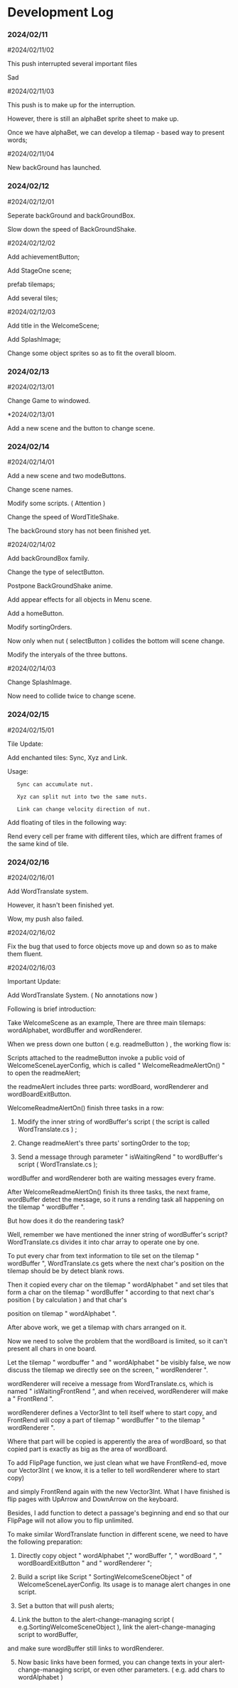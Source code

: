 # Development Log

### 2024/02/11

#2024/02/11/02

This push interrupted several important files

Sad

#2024/02/11/03

This push is to make up for the interruption.

However, there is still an alphaBet sprite sheet to make up.

Once we have alphaBet, we can develop a tilemap - based way to present words;

#2024/02/11/04

New backGround has launched.

### 2024/02/12

#2024/02/12/01

Seperate backGround and backGroundBox.

Slow down the speed of BackGroundShake.

#2024/02/12/02

Add achievementButton;

Add StageOne scene;

prefab tilemaps;

Add several tiles;

#2024/02/12/03

Add title in the WelcomeScene;

Add SplashImage;

Change some object sprites so as to fit the overall bloom.

### 2024/02/13

#2024/02/13/01

Change Game to windowed.

*2024/02/13/01

Add a new scene and the button to change scene.

### 2024/02/14

#2024/02/14/01

Add a new scene and two modeButtons.

Change scene names.

Modify some scripts. ( Attention )

Change the speed of WordTitleShake.

The backGround story has not been finished yet. 

#2024/02/14/02

Add backGroundBox family.

Change the type of selectButton.

Postpone BackGroundShake anime.

Add appear effects for all objects in Menu scene.

Add a homeButton.

Modify sortingOrders.

Now only when nut ( selectButton ) collides the bottom will scene change.

Modify the interyals of the three buttons.

#2024/02/14/03

Change SplashImage.

Now need to collide twice to change scene.

### 2024/02/15

#2024/02/15/01

Tile Update: 

Add enchanted tiles: Sync, Xyz and Link.

Usage: 

       Sync can accumulate nut.

       Xyz can split nut into two the same nuts.

       Link can change velocity direction of nut.

Add floating of tiles in the following way:

Rend every cell per frame with different tiles, which are diffrent frames of the same kind of tile.

### 2024/02/16

#2024/02/16/01

Add WordTranslate system.

However, it hasn't been finished yet. 

Wow, my push also failed.

#2024/02/16/02

Fix the bug that used to force objects move up and down so as to make them fluent.

#2024/02/16/03

Important Update:

Add WordTranslate System. ( No  annotations now )

Following is brief introduction:

Take WelcomeScene as an example, There are three main tilemaps: wordAlphabet, wordBuffer and wordRenderer.

When we press down one button ( e.g. readmeButton ) , the working flow is: 

Scripts attached to the readmeButton invoke a public void of WelcomeSceneLayerConfig, which is called " WelcomeReadmeAlertOn() " to open the readmeAlert;

the readmeAlert includes three parts: wordBoard, wordRenderer and wordBoardExitButton.

WelcomeReadmeAlertOn() finish three tasks in a row: 

1) Modify the inner string of wordBuffer's script ( the script is called WordTranslate.cs ) ;

2) Change readmeAlert's three parts' sortingOrder to the top;

3) Send a message through parameter " isWaitingRend " to wordBuffer's script ( WordTranslate.cs );

wordBuffer and wordRenderer both are waiting messages every frame.

After WelcomeReadmeAlertOn() finish its three tasks, the next frame, wordBuffer detect the message, so it runs a rending task all happening on the tilemap " wordBuffer ".

But how does it do the reandering task?

Well, remember we have mentioned the inner string of wordBuffer's script?  WordTranslate.cs divides it into char array to operate one by one.

To put every char from text information to tile set on the tilemap " wordBuffer ", WordTranslate.cs gets where the next char's position on the tilemap should be by detect blank rows.

Then it copied every char on the tilemap " wordAlphabet " and set tiles that form a char on the tilemap " wordBuffer " according to that next char's position ( by calculation ) and that char's 

position on tilemap " wordAlphabet ".

After above work, we get a tilemap with chars arranged on it.

Now we need to solve the problem that the wordBoard is limited, so it can't present all chars in one board. 

Let the tilemap " wordbuffer " and " wordAlphabet " be visibly false, we now discuss the tilemap we directly see on the screen, " wordRenderer ".

wordRenderer will receive a message from WordTranslate.cs, which is named " isWaitingFrontRend ", and when received, wordRenderer will make a " FrontRend ".

wordRenderer defines a Vector3Int to tell itself where to start copy, and FrontRend will copy a part of tilemap " wordBuffer " to the tilemap " wordRenderer ".

Where that part will be copied is apperently the area of wordBoard, so that copied part is exactly as big as the area of wordBoard.

To add FlipPage function, we just clean what we have FrontRend-ed, move our Vector3Int ( we know, it is a teller to tell wordRenderer where to start copy) 

and simply FrontRend again with the new Vector3Int. What I have finished is flip pages with UpArrow and DownArrow on the keyboard.

Besides, I add function to detect a passage's beginning and end so that our FlipPage will not allow you to flip unlimited.

To make similar WordTranslate function in different scene, we need to have the following preparation:

1) Directly copy object " wordAlphabet "," wordBuffer ", " wordBoard ", " wordBoardExitButton " and " wordRenderer ";

2) Build a script like Script " SortingWelcomeSceneObject " of WelcomeSceneLayerConfig. Its usage is to manage alert changes in one script.

3) Set a button that will push alerts;

4) Link the button to the alert-change-managing script ( e.g.SortingWelcomeSceneObject ), link the alert-change-managing script to wordBuffer, 

and make sure wordBuffer still links to wordRenderer.

5) Now basic links have been formed, you can change texts in your alert-change-managing script, or even other parameters. ( e.g. add chars to wordAlphabet )